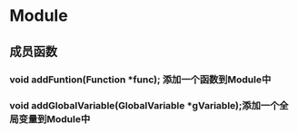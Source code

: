# Module
## 成员函数
### void addFuntion(Function *func); 添加一个函数到Module中
### void addGlobalVariable(GlobalVariable *gVariable);添加一个全局变量到Module中

